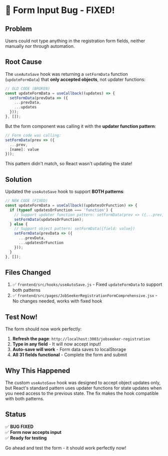 # 🐛 Form Input Bug - FIXED!

## Problem
Users could not type anything in the registration form fields, neither manually nor through automation.

## Root Cause
The `useAutoSave` hook was returning a `setFormData` function (`updateFormData`) that **only accepted objects**, not updater functions:

```javascript
// OLD CODE (BROKEN)
const updateFormData = useCallback((updates) => {
  setFormData(prevData => ({
    ...prevData,
    ...updates
  }));
}, []);
```

But the form component was calling it with the **updater function pattern**:

```javascript
// Form code was calling:
setFormData(prev => ({
  ...prev,
  [name]: value
}));
```

This pattern didn't match, so React wasn't updating the state!

## Solution
Updated the `useAutoSave` hook to support **BOTH patterns**:

```javascript
// NEW CODE (FIXED)
const updateFormData = useCallback((updatesOrFunction) => {
  if (typeof updatesOrFunction === 'function') {
    // Support updater function pattern: setFormData(prev => ({...prev, ...updates}))
    setFormData(updatesOrFunction);
  } else {
    // Support object pattern: setFormData({field: value})
    setFormData(prevData => ({
      ...prevData,
      ...updatesOrFunction
    }));
  }
}, []);
```

## Files Changed
1. ✅ `frontend/src/hooks/useAutoSave.js` - Fixed `updateFormData` to support both patterns
2. ✅ `frontend/src/pages/JobSeekerRegistrationFormComprehensive.jsx` - No changes needed, works with fixed hook

## Test Now!
The form should now work perfectly:

1. **Refresh the page**: `http://localhost:3003/jobseeker-registration`
2. **Type in any field** - It will now accept input!
3. **Auto-save will work** - Form data saves to localStorage
4. **All 31 fields functional** - Complete the form and submit

## Why This Happened
The custom `useAutoSave` hook was designed to accept object updates only, but React's standard pattern uses updater functions for state updates when you need access to the previous state. The fix makes the hook compatible with both patterns.

## Status
✅ **BUG FIXED**  
✅ **Form now accepts input**  
✅ **Ready for testing**

Go ahead and test the form - it should work perfectly now!

